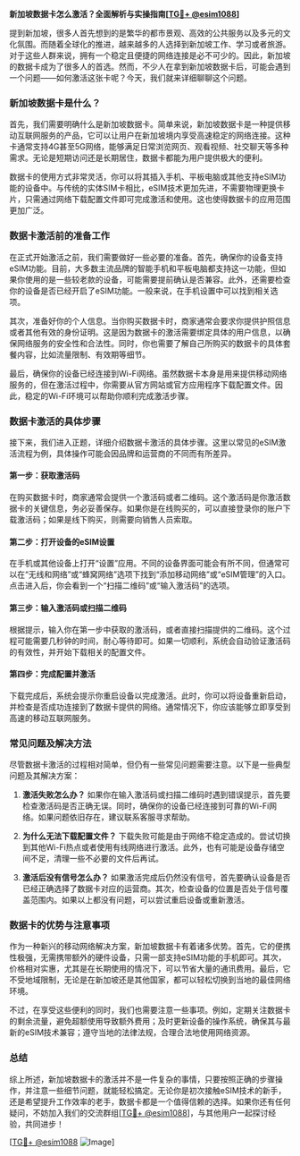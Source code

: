 **新加坡数据卡怎么激活？全面解析与实操指南[[TG💪+ @esim1088](https://t.me/s/esim1088)]**

提到新加坡，很多人首先想到的是繁华的都市景观、高效的公共服务以及多元的文化氛围。而随着全球化的推进，越来越多的人选择到新加坡工作、学习或者旅游。对于这些人群来说，拥有一个稳定且便捷的网络连接是必不可少的。因此，新加坡的数据卡成为了很多人的首选。然而，不少人在拿到新加坡数据卡后，可能会遇到一个问题——如何激活这张卡呢？今天，我们就来详细聊聊这个问题。

### 新加坡数据卡是什么？

首先，我们需要明确什么是新加坡数据卡。简单来说，新加坡数据卡是一种提供移动互联网服务的产品，它可以让用户在新加坡境内享受高速稳定的网络连接。这种卡通常支持4G甚至5G网络，能够满足日常浏览网页、观看视频、社交聊天等多种需求。无论是短期访问还是长期居住，数据卡都能为用户提供极大的便利。

数据卡的使用方式非常灵活，你可以将其插入手机、平板电脑或其他支持eSIM功能的设备中。与传统的实体SIM卡相比，eSIM技术更加先进，不需要物理更换卡片，只需通过网络下载配置文件即可完成激活和使用。这也使得数据卡的应用范围更加广泛。

### 数据卡激活前的准备工作

在正式开始激活之前，我们需要做好一些必要的准备。首先，确保你的设备支持eSIM功能。目前，大多数主流品牌的智能手机和平板电脑都支持这一功能，但如果你使用的是一些较老款的设备，可能需要提前确认是否兼容。此外，还需要检查你的设备是否已经开启了eSIM功能。一般来说，在手机设置中可以找到相关选项。

其次，准备好你的个人信息。当你购买数据卡时，商家通常会要求你提供护照信息或者其他有效的身份证明。这是因为数据卡的激活需要绑定具体的用户信息，以确保网络服务的安全性和合法性。同时，你也需要了解自己所购买的数据卡的具体套餐内容，比如流量限制、有效期等细节。

最后，确保你的设备已经连接到Wi-Fi网络。虽然数据卡本身是用来提供移动网络服务的，但在激活过程中，你需要从官方网站或官方应用程序下载配置文件。因此，稳定的Wi-Fi环境可以帮助你顺利完成激活步骤。

### 数据卡激活的具体步骤

接下来，我们进入正题，详细介绍数据卡激活的具体步骤。这里以常见的eSIM激活流程为例，具体操作可能会因品牌和运营商的不同而有所差异。

#### 第一步：获取激活码

在购买数据卡时，商家通常会提供一个激活码或者二维码。这个激活码是你激活数据卡的关键信息，务必妥善保存。如果你是在线购买的，可以直接登录你的账户下载激活码；如果是线下购买，则需要向销售人员索取。

#### 第二步：打开设备的eSIM设置

在手机或其他设备上打开“设置”应用。不同的设备界面可能会有所不同，但通常可以在“无线和网络”或“蜂窝网络”选项下找到“添加移动网络”或“eSIM管理”的入口。点击进入后，你会看到一个“扫描二维码”或“输入激活码”的选项。

#### 第三步：输入激活码或扫描二维码

根据提示，输入你在第一步中获取的激活码，或者直接扫描提供的二维码。这个过程可能需要几秒钟的时间，耐心等待即可。如果一切顺利，系统会自动验证激活码的有效性，并开始下载相关的配置文件。

#### 第四步：完成配置并激活

下载完成后，系统会提示你重启设备以完成激活。此时，你可以将设备重新启动，并检查是否成功连接到了数据卡提供的网络。通常情况下，你应该能够立即享受到高速的移动互联网服务。

### 常见问题及解决方法

尽管数据卡激活的过程相对简单，但仍有一些常见问题需要注意。以下是一些典型问题及其解决方案：

1. **激活失败怎么办？**
   如果你在输入激活码或扫描二维码时遇到错误提示，首先要检查激活码是否正确无误。同时，确保你的设备已经连接到可靠的Wi-Fi网络。如果问题依旧存在，建议联系客服寻求帮助。

2. **为什么无法下载配置文件？**
   下载失败可能是由于网络不稳定造成的。尝试切换到其他Wi-Fi热点或者使用有线网络进行激活。此外，也有可能是设备存储空间不足，清理一些不必要的文件后再试。

3. **激活后没有信号怎么办？**
   如果激活完成后仍然没有信号，首先要确认设备是否已经正确选择了数据卡对应的运营商。其次，检查设备的位置是否处于信号覆盖范围内。如果以上都没有问题，可以尝试重启设备或重新激活。

### 数据卡的优势与注意事项

作为一种新兴的移动网络解决方案，新加坡数据卡有着诸多优势。首先，它的便携性极强，无需携带额外的硬件设备，只需一部支持eSIM功能的手机即可。其次，价格相对实惠，尤其是在长期使用的情况下，可以节省大量的通讯费用。最后，它不受地域限制，无论是在新加坡还是其他国家，都可以轻松切换到当地的最佳网络环境。

不过，在享受这些便利的同时，我们也需要注意一些事项。例如，定期关注数据卡的剩余流量，避免超额使用导致额外费用；及时更新设备的操作系统，确保其与最新的eSIM技术兼容；遵守当地的法律法规，合理合法地使用网络资源。

### 总结

综上所述，新加坡数据卡的激活并不是一件复杂的事情，只要按照正确的步骤操作，并注意一些细节问题，就能轻松搞定。无论你是初次接触eSIM技术的新手，还是希望提升工作效率的老手，数据卡都是一个值得信赖的选择。如果你还有任何疑问，不妨加入我们的交流群组[[TG💪+ @esim1088](https://t.me/s/esim1088)]，与其他用户一起探讨经验，共同进步！

[[TG💪+ @esim1088](https://t.me/s/esim1088) ![Image](https://i.postimg.cc/4NQfJmqS/Snipaste-2025-05-13-00-14-12.png)]
